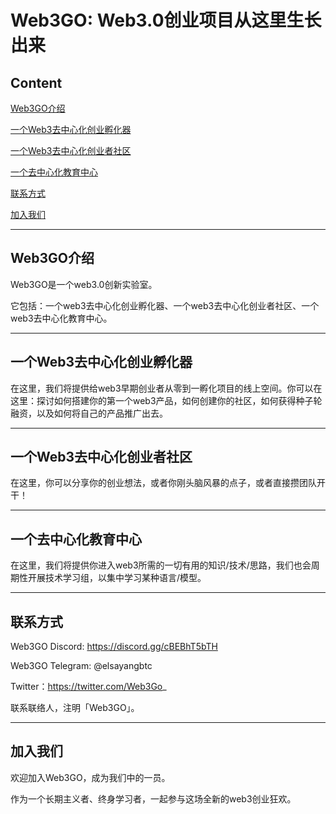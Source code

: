 # Web3GO: Web3.0创业项目从这里生长出来


## Content

[Web3GO介绍](#Web3GO介绍)

[一个Web3去中心化创业孵化器](#一个Web3去中心化创业孵化器)

[一个Web3去中心化创业者社区](#一个Web3去中心化创业者社区)

[一个去中心化教育中心](#一个去中心化教育中心)

[联系方式](#联系方式)

[加入我们](#加入我们)



---

## Web3GO介绍


Web3GO是一个web3.0创新实验室。

它包括：一个web3去中心化创业孵化器、一个web3去中心化创业者社区、一个web3去中心化教育中心。

---

## 一个Web3去中心化创业孵化器


在这里，我们将提供给web3早期创业者从零到一孵化项目的线上空间。你可以在这里：探讨如何搭建你的第一个web3产品，如何创建你的社区，如何获得种子轮融资，以及如何将自己的产品推广出去。

---


## 一个Web3去中心化创业者社区


在这里，你可以分享你的创业想法，或者你刚头脑风暴的点子，或者直接攒团队开干！

---


## 一个去中心化教育中心


在这里，我们将提供你进入web3所需的一切有用的知识/技术/思路，我们也会周期性开展技术学习组，以集中学习某种语言/模型。

---

## 联系方式


Web3GO Discord: https://discord.gg/cBEBhT5bTH

Web3GO Telegram: @elsayangbtc

Twitter：https://twitter.com/Web3Go_


联系联络人，注明「Web3GO」。

---

## 加入我们



欢迎加入Web3GO，成为我们中的一员。

作为一个长期主义者、终身学习者，一起参与这场全新的web3创业狂欢。
